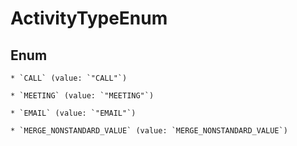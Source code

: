 
# ActivityTypeEnum

## Enum


    * `CALL` (value: `"CALL"`)

    * `MEETING` (value: `"MEETING"`)

    * `EMAIL` (value: `"EMAIL"`)

    * `MERGE_NONSTANDARD_VALUE` (value: `MERGE_NONSTANDARD_VALUE`)


